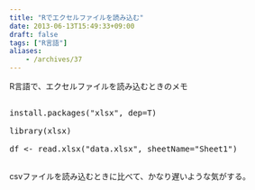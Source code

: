 ```yaml
---
title: "Rでエクセルファイルを読み込む"
date: 2013-06-13T15:49:33+09:00
draft: false
tags: ["R言語"]
aliases:
    - /archives/37
---
```


R言語で、エクセルファイルを読み込むときのメモ

<pre>
install.packages("xlsx", dep=T)
library(xlsx)
df <- read.xlsx("data.xlsx", sheetName="Sheet1")
</pre>

csvファイルを読み込むときに比べて、かなり遅いような気がする。

